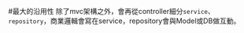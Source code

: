 #最大的沿用性
除了mvc架構之外，會再從controller細分`service`、`repository`，商業邏輯會寫在service，repository會與Model或DB做互動。




